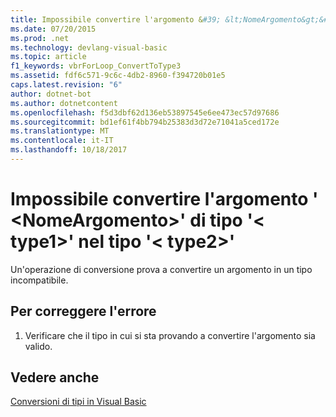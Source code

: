 ```yaml
---
title: Impossibile convertire l'argomento &#39; &lt;NomeArgomento&gt;&#39; di tipo &#39;&lt; type1&gt;&#39; nel tipo &#39;&lt; type2&gt;&#39;
ms.date: 07/20/2015
ms.prod: .net
ms.technology: devlang-visual-basic
ms.topic: article
f1_keywords: vbrForLoop_ConvertToType3
ms.assetid: fdf6c571-9c6c-4db2-8960-f394720b01e5
caps.latest.revision: "6"
author: dotnet-bot
ms.author: dotnetcontent
ms.openlocfilehash: f5d3dbf62d136eb53897545e6ee473ec57d97686
ms.sourcegitcommit: bd1ef61f4bb794b25383d3d72e71041a5ced172e
ms.translationtype: MT
ms.contentlocale: it-IT
ms.lasthandoff: 10/18/2017
---
```

# <a name="cannot-convert-argument-39ltargumentnamegt39-of-type-39lttype1gt39-to-type-39lttype2gt39"></a>Impossibile convertire l'argomento &#39; &lt;NomeArgomento&gt;&#39; di tipo &#39;&lt; type1&gt;&#39; nel tipo &#39;&lt; type2&gt;&#39;
Un'operazione di conversione prova a convertire un argomento in un tipo incompatibile.  
  
## <a name="to-correct-this-error"></a>Per correggere l'errore  
  
1.  Verificare che il tipo in cui si sta provando a convertire l'argomento sia valido.  
  
## <a name="see-also"></a>Vedere anche  
 [Conversioni di tipi in Visual Basic](../../visual-basic/programming-guide/language-features/data-types/type-conversions.md)

